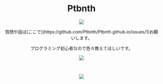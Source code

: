  <h1 align=center>Ptbnth</h1>
 <p align=center>
 <img src="https://komarev.com/ghpvc/?username=Ptbnth">
 </p>
 <p align=center>
質問や話は[ここで](https://github.com/Ptbnth/Ptbnth.github.io/issues/1)お願いします。
 </p>
<p align=center>
プログラミング初心者なので色々教えてほしいです。
 </p>
 
<div style="text-align:center">
  <p align=center>
   <img src="https://github-readme-stats.vercel.app/api?username=Ptbnth&show_icons=true&theme=tokyonight"></p><br>
<p align=center>
<img src="https://github-readme-stats.vercel.app/api/top-langs/?username=Ptbnth&layout=compact&theme=tokyonight"></p>
</div>
